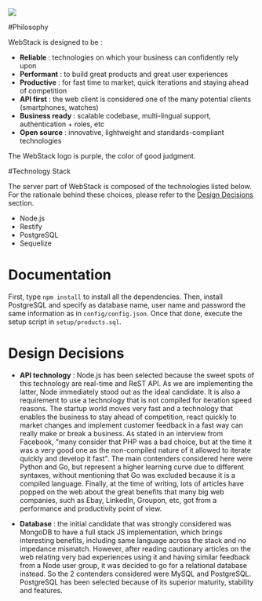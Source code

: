 <img src="http://thibautvs.com/blog/img/urge2code/webstack.png" />



#Philosophy

WebStack is designed to be :

* **Reliable** : technologies on which your business can confidently rely upon
* **Performant** : to build great products and great user experiences
* **Productive** : for fast time to market, quick iterations and staying ahead of competition
* **API first** : the web client is considered one of the many potential clients (smartphones, watches)
* **Business ready** : scalable codebase, multi-lingual support, authentication + roles, etc
* **Open source** : innovative, lightweight and standards-compliant technologies

The WebStack logo is purple, the color of good judgment.

#Technology Stack

The server part of WebStack is composed of the technologies listed below. For the rationale behind these choices,
please refer to the [Design Decisions](#design-decisions) section.

* Node.js
* Restify
* PostgreSQL
* Sequelize


# Documentation

First, type ``npm install`` to install all the dependencies. Then, install PostgreSQL and specify as database name, user name and password the same information as in ``config/config.json``. Once that done, execute the setup script in ``setup/products.sql``.

# Design Decisions

* **API technology** : Node.js has been selected because the sweet spots of this technology are real-time and ReST API. As we are implementing the latter, Node immediately stood out as the ideal candidate. It is also a requirement to use a technology that is not compiled for iteration speed reasons. The startup world moves very fast and a technology that enables the business to stay ahead of competition, react quickly to market changes and implement customer feedback in a fast way can really make or break a business. As stated in an interview from Facebook, "many consider that PHP was a bad choice, but at the time it was a very good one as the non-compiled nature of it allowed to iterate quickly and develop it fast". The main contenders considered here were Python and Go, but represent a higher learning curve due to different syntaxes, without mentioning that Go was excluded because it is a compiled language. Finally, at the time of writing, lots of articles have popped on the web about the great benefits that many big web companies, such as Ebay, LinkedIn, Groupon, etc, got from a performance and productivity point of view.

* **Database** : the initial candidate that was strongly considered was MongoDB to have a full stack JS implementation, which brings interesting benefits, including same language across the stack and no impedance mismatch. However, after reading cautionary articles on the web relating very bad experiences using it and having similar feedback from a Node user group, it was decided to go for a relational database instead. So the 2 contenders considered were MySQL and PostgreSQL. PostgreSQL has been selected because of its superior maturity, stability and features.
